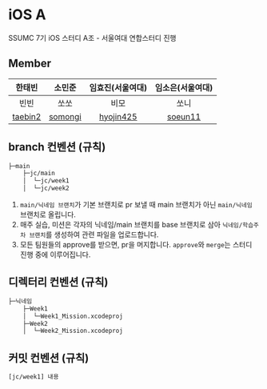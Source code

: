 # iOS A

SSUMC 7기 iOS 스터디 A조 - 서울여대 연합스터디 진행

## Member

| 한태빈 | 소민준 | 임효진(서울여대) | 임소은(서울여대) |
|:----------:|:----------:|:----------:|:----------:|
| 빈빈 | 쏘쏘 | 비모 | 쏘니 |
| [taebin2](https://github.com/taebin2) | [somongi](https://github.com/somongi) | [hyojin425](https://github.com/hyojin425) | [soeun11](https://github.com/soeun11) |

## branch 컨벤션 (규칙)

```zsh
├─main
    ├─jc/main
    │  └─jc/week1
    │  └─jc/week2
```

1. `main/닉네임 브랜치`가 기본 브랜치로 pr 보낼 때 main 브랜치가 아닌 `main/닉네임` 브랜치로 올립니다.
2. 매주 실습, 미션은 각자의 닉네임/main 브랜치를 base 브랜치로 삼아 `닉네임/학습주차 브랜치`를 생성하여 관련 파일을 업로드합니다.
3. 모든 팀원들의 approve를 받으면, pr을 머지합니다. `approve`와 `merge`는 스터디 진행 중에 이루어집니다.

## 디렉터리 컨벤션 (규칙)

``` zsh
├─닉네임
    ├─Week1
    │  └─Week1_Mission.xcodeproj
    ├─Week2
    │  └─Week2_Mission.xcodeproj

```

## 커밋 컨벤션 (규칙)

``` zsh
[jc/week1] 내용
```

